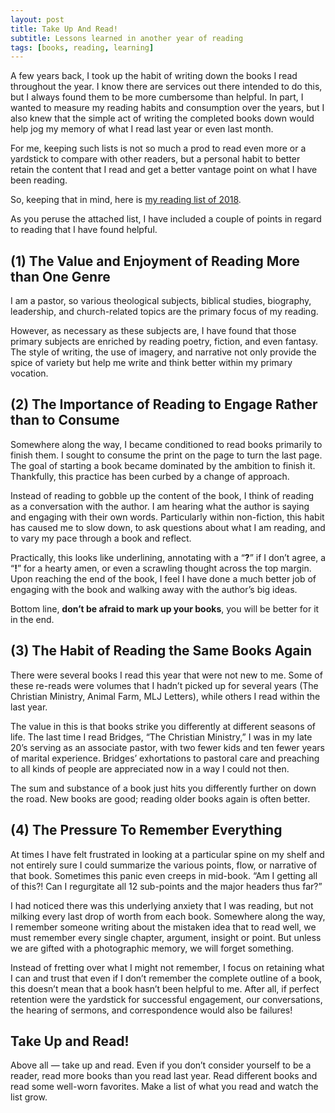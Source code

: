 ```yaml
---
layout: post
title: Take Up And Read!
subtitle: Lessons learned in another year of reading
tags: [books, reading, learning]
---
```


A few years back, I took up the habit of writing down the books I read throughout the year. I know there are services out there intended to do this, but I always found them to be more cumbersome than helpful. In part, I wanted to measure my reading habits and consumption over the years, but I also knew that the simple act of writing the completed books down would help jog my memory of what I read last year or even last month.

For me, keeping such lists is not so much a prod to read even more or a yardstick to compare with other readers, but a personal habit to better retain the content that I read and get a better vantage point on what I have been reading. 

So, keeping that in mind, here is [my reading list of 2018](https://www.evernote.com/shard/s6/client/snv?noteGuid=8604342b-2aff-46c8-b10d-b7dd99378c29&noteKey=b2206fd73d59bb8d&sn=https://www.evernote.com/shard/s6/sh/8604342b-2aff-46c8-b10d-b7dd99378c29/b2206fd73d59bb8d&title=Books%2BRead%2B-%2B2018). 

As you peruse the attached list, I have included a couple of points in regard to reading that I have found helpful.

## (1) The Value and Enjoyment of Reading More than One Genre
I am a pastor, so various theological subjects, biblical studies, biography, leadership, and church-related topics are the primary focus of my reading. 

However, as necessary as these subjects are, I have found that those primary subjects are enriched by reading poetry, fiction, and even fantasy. The style of writing, the use of imagery, and narrative not only provide the spice of variety but help me write and think better within my primary vocation.

## (2) The Importance of Reading to Engage Rather than to Consume
Somewhere along the way, I became conditioned to read books primarily to finish them. I sought to consume the print on the page to turn the last page. The goal of starting a book became dominated by the ambition to finish it. Thankfully, this practice has been curbed by a change of approach. 

Instead of reading to gobble up the content of the book, I think of reading as a conversation with the author. I am hearing what the author is saying and engaging with their own words. Particularly within non-fiction, this habit has caused me to slow down, to ask questions about what I am reading, and to vary my pace through a book and reflect. 

Practically, this looks like underlining, annotating with a “**?**” if I don’t agree, a “**!**” for a hearty amen, or even a scrawling thought across the top margin. Upon reaching the end of the book, I feel I have done a much better job of engaging with the book and walking away with the author’s big ideas. 

Bottom line, **don’t be afraid to mark up your books**, you will be better for it in the end.

## (3) The Habit of Reading the Same Books Again
There were several books I read this year that were not new to me. Some of these re-reads were volumes that I hadn’t picked up for several years (The Christian Ministry, Animal Farm, MLJ Letters), while others I read within the last year. 

The value in this is that books strike you differently at different seasons of life. The last time I read Bridges, “The Christian Ministry,” I was in my late 20’s serving as an associate pastor, with two fewer kids and ten fewer years of marital experience. Bridges’ exhortations to pastoral care and preaching to all kinds of people are appreciated now in a way I could not then. 

The sum and substance of a book just hits you differently further on down the road. New books are good; reading older books again is often better.

## (4) The Pressure To Remember Everything
At times I have felt frustrated in looking at a particular spine on my shelf and not entirely sure I could summarize the various points, flow, or narrative of that book. Sometimes this panic even creeps in mid-book. “Am I getting all of this?! Can I regurgitate all 12 sub-points and the major headers thus far?” 

I had noticed there was this underlying anxiety that I was reading, but not milking every last drop of worth from each book. Somewhere along the way, I remember someone writing about the mistaken idea that to read well, we must remember every single chapter, argument, insight or point. But unless we are gifted with a photographic memory, we will forget something. 

Instead of fretting over what I might not remember, I focus on retaining what I can and trust that even if I don’t remember the complete outline of a book, this doesn’t mean that a book hasn’t been helpful to me. After all, if perfect retention were the yardstick for successful engagement, our conversations, the hearing of sermons, and correspondence would also be failures!

## Take Up and Read!
Above all — take up and read. Even if you don’t consider yourself to be a reader, read more books than you read last year. Read different books and read some well-worn favorites. Make a list of what you read and watch the list grow.